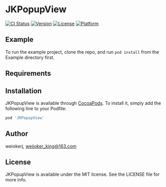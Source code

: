# JKPopupView

[![CI Status](https://img.shields.io/travis/weij/JKPopupView.svg?style=flat)](https://travis-ci.org/weij/JKPopupView)
[![Version](https://img.shields.io/cocoapods/v/JKPopupView.svg?style=flat)](https://cocoapods.org/pods/JKPopupView)
[![License](https://img.shields.io/cocoapods/l/JKPopupView.svg?style=flat)](https://cocoapods.org/pods/JKPopupView)
[![Platform](https://img.shields.io/cocoapods/p/JKPopupView.svg?style=flat)](https://cocoapods.org/pods/JKPopupView)

## Example

To run the example project, clone the repo, and run `pod install` from the Example directory first.

## Requirements

## Installation

JKPopupView is available through [CocoaPods](https://cocoapods.org). To install
it, simply add the following line to your Podfile:

```ruby
pod 'JKPopupView'
```

## Author

weiokerj, weijoker_king@163.com

## License

JKPopupView is available under the MIT license. See the LICENSE file for more info.
